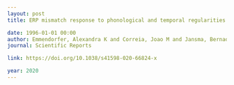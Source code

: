 ```yaml
---
layout: post
title: ERP mismatch response to phonological and temporal regularities in speech

date: 1996-01-01 00:00
author: Emmendorfer, Alexandra K and Correia, Joao M and Jansma, Bernadette M and Kotz, Sonja A and Bonte, Milene
journal: Scientific Reports

link: https://doi.org/10.1038/s41598-020-66824-x

year: 2020
---
```



